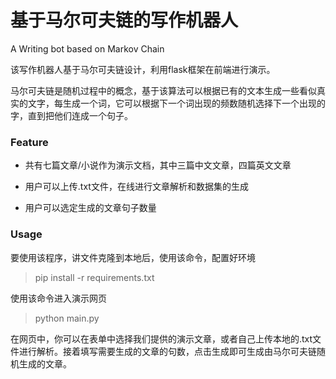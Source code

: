 # 基于马尔可夫链的写作机器人

A Writing bot based on Markov Chain

该写作机器人基于马尔可夫链设计，利用flask框架在前端进行演示。

马尔可夫链是随机过程中的概念，基于该算法可以根据已有的文本生成一些看似真实的文字，每生成一个词，它可以根据下一个词出现的频数随机选择下一个出现的字，直到把他们连成一个句子。

### Feature

- 共有七篇文章/小说作为演示文档，其中三篇中文文章，四篇英文文章

- 用户可以上传.txt文件，在线进行文章解析和数据集的生成

- 用户可以选定生成的文章句子数量

### Usage

要使用该程序，讲文件克隆到本地后，使用该命令，配置好环境

> pip install -r requirements.txt

使用该命令进入演示网页

> python main.py

在网页中，你可以在表单中选择我们提供的演示文章，或者自己上传本地的.txt文件进行解析。接着填写需要生成的文章的句数，点击生成即可生成由马尔可夫链随机生成的文章。
